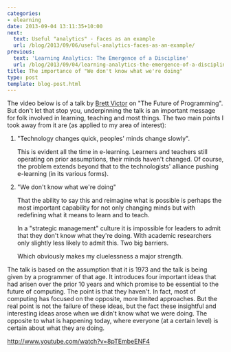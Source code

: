 ```yaml
---
categories:
- elearning
date: 2013-09-04 13:11:35+10:00
next:
  text: Useful "analytics" - Faces as an example
  url: /blog/2013/09/06/useful-analytics-faces-as-an-example/
previous:
  text: 'Learning Analytics: The Emergence of a Discipline'
  url: /blog/2013/09/04/learning-analytics-the-emergence-of-a-discipline/
title: The importance of "We don't know what we're doing"
type: post
template: blog-post.html
---
```

The video below is of a talk by [Brett Victor](http://worrydream.com/#!/cv/bret_victor_resume.pdf) on "The Future of Programming". But don't let that stop you, underpinning the talk is an important message for folk involved in learning, teaching and most things. The two main points I took away from it are (as applied to my area of interest):

1. "Technology changes quick, peoples' minds change slowly".
    
    This is evident all the time in e-learning. Learners and teachers still operating on prior assumptions, their minds haven't changed. Of course, the problem extends beyond that to the technologists' alliance pushing e-learning (in its various forms).
    
2. "We don't know what we're doing"
    
    That the ability to say this and reimagine what is possible is perhaps the most important capability for not only changing minds but with redefining what it means to learn and to teach.
    
    In a "strategic management" culture it is impossible for leaders to admit that they don't know what they're doing. With academic researchers only slightly less likely to admit this. Two big barriers.
    
    Which obviously makes my cluelessness a major strength.
    

The talk is based on the assumption that it is 1973 and the talk is being given by a programmer of that age. It introduces four important ideas that had arisen over the prior 10 years and which promise to be essential to the future of computing. The point is that they haven't. In fact, most of computing has focused on the opposite, more limited approaches. But the real point is not the failure of these ideas, but the fact these insightful and interesting ideas arose when we didn't know what we were doing. The opposite to what is happening today, where everyone (at a certain level) is certain about what they are doing.

http://www.youtube.com/watch?v=8pTEmbeENF4